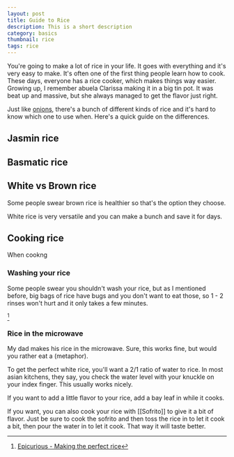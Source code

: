```yaml
---
layout: post
title: Guide to Rice
description: This is a short description
category: basics
thumbnail: rice
tags: rice
---
```


You're going to make a lot of rice in your life. It goes with everything and it's very easy to make. It's often one of the first thing people learn how to cook. These days, everyone has a rice cooker, which makes things way easier. Growing up, I remember abuela Clarissa making it in a big tin pot. It was beat up and massive, but she always managed to get the flavor just right.

Just like [onions](), there's a bunch of different kinds of rice and it's hard to know which one to use when. Here's a quick guide on the differences.


## Jasmin rice


## Basmatic rice


## White vs Brown rice
Some people swear brown rice is healthier so that's the option they choose.




White rice is very versatile and you can make a bunch and save it for days.


## Cooking rice

When cookng

### Washing your rice
Some people swear you shouldn't wash your rice, but as I mentioned before, big bags of rice have bugs and you don't want to eat those, so 1 - 2 rinses won't hurt and it only takes a few minutes. 


[^one]

### Rice in the microwave
My dad makes his rice in the microwave. Sure, this works fine, but would you rather eat a (metaphor).


To get the perfect white rice, you'll want a 2/1 ratio of water to rice. In most asian kitchens, they say, you check the water level with your knuckle on your index finger. This usually works nicely.

If you want to add a little flavor to your rice, add a bay leaf in while it cooks. 

If you want, you can also cook your rice with [[Sofrito]] to give it a bit of flavor. Just be sure to cook the sofrito and then toss the rice in to let it cook a bit, then pour the water in to let it cook. That way it will taste better.



[^one]: [Epicurious - Making the perfect rice](https://www.youtube.com/watch?v=hnkVNVH3XzE)